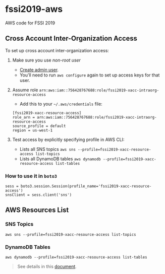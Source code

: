 # fssi2019-aws
AWS code for FSSI 2019

## Cross Account Inter-Organization Access

To set up cross account inter-organization access:

1. Make sure you use *non-root user*

    * [Create admin user](https://docs.aws.amazon.com/IAM/latest/UserGuide/getting-started_create-admin-group.html).
    * You'll need to run `aws configure` again to set up access keys for that user.
    
2. Assume role `arn:aws:iam::756428767688:role/fssi2019-xacc-intraorg-resource-access`

    * Add this to your `~/.aws/credentials` file:
    ```
    [fssi2019-xacc-resource-access]
    role_arn = arn:aws:iam::756428767688:role/fssi2019-xacc-intraorg-resource-access
    source_profile = default
    region = us-west-1
    ```
    
3. Test access by explicitly specifying profile in AWS CLI:

    * Lists all SNS topics `aws sns --profile=fssi2019-xacc-resource-access list-topics`
    * Lists all DynamoDB tables `aws dynamodb --profile=fssi2019-xacc-resource-access list-tables`

### How to use it in `boto3`

```
sess = boto3.session.Session(profile_name='fssi2019-xacc-resource-access')
snsClient = sess.client('sns')
```

## AWS Resources List
### SNS Topics

```
aws sns --profile=fssi2019-xacc-resource-access list-topics
```

### DynamoDB Tables

```
aws dynamodb --profile=fssi2019-xacc-resource-access list-tables
```

> See details in this [document](https://docs.google.com/document/d/1wBYp_Km6t0anTLR-IaE3tMVg98PQwaTPjN4ejN95htg/edit#).

